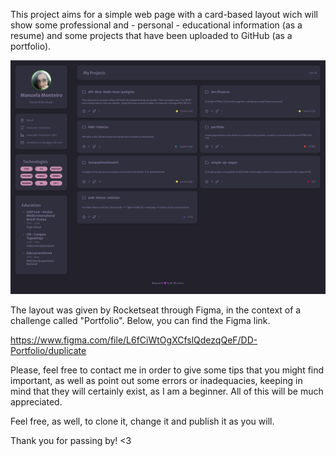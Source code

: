 This project aims for a simple web page with a card-based layout wich will show some professional and - personal - educational information (as a resume) and some projects that have been uploaded to GitHub (as a portfolio).

![screenshot](https://github.com/manuela-monteiro/portfolio/blob/main/screenshots/with_gh_data.png?raw=true)

The layout was given by Rocketseat through Figma, in the context of a challenge called "Portfolio". Below, you can find the Figma link.

https://www.figma.com/file/L6fCiWtOgXCfslQdezqQeF/DD-Portfolio/duplicate

Please, feel free to contact me in order to give some tips that you might find important, as well as point out some errors or inadequacies, keeping in mind that they will certainly exist, as I am a beginner. All of this will be much appreciated.

Feel free, as well, to clone it, change it and publish it as you will.

Thank you for passing by! <3
